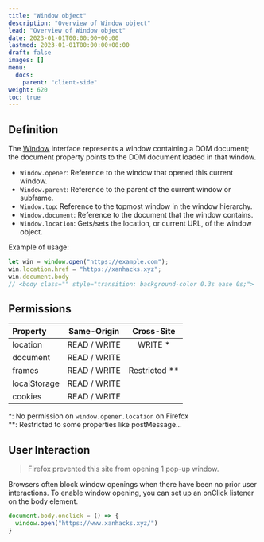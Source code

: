 ```yaml
---
title: "Window object"
description: "Overview of Window object"
lead: "Overview of Window object"
date: 2023-01-01T00:00:00+00:00
lastmod: 2023-01-01T00:00:00+00:00
draft: false
images: []
menu:
  docs:
    parent: "client-side"
weight: 620
toc: true
---
```


## Definition

The [Window](https://developer.mozilla.org/en-US/docs/Web/API/Window) interface represents a window containing a DOM document; the document property points to the DOM document loaded in that window.

- `Window.opener`: Reference to the window that opened this current window.
- `Window.parent`: Reference to the parent of the current window or subframe.
- `Window.top`: Reference to the topmost window in the window hierarchy.
- `Window.document`: Reference to the document that the window contains.
- `Window.location`: Gets/sets the location, or current URL, of the window object.

Example of usage:

```js
let win = window.open("https://example.com");
win.location.href = "https://xanhacks.xyz";
win.document.body
// <body class="" style="transition: background-color 0.3s ease 0s;">
```

## Permissions

| Property      | Same-Origin   | Cross-Site    |
|:------------- |:-------------:|:-------------:|
| location      | READ / WRITE  | WRITE *       |
| document      | READ / WRITE  |               |
| frames        | READ / WRITE  | Restricted ** |
| localStorage  | READ / WRITE  |               |
| cookies       | READ / WRITE  |               |

*: No permission on `window.opener.location` on Firefox<br>
**: Restricted to some properties like postMessage...

## User Interaction

> Firefox prevented this site from opening 1 pop-up window.

Browsers often block window openings when there have been no prior user interactions. To enable window opening, you can set up an onClick listener on the body element.

```js
document.body.onclick = () => {
  window.open("https://www.xanhacks.xyz/") 
}
```